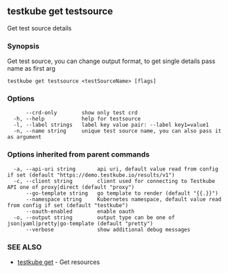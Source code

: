 ## testkube get testsource

Get test source details

### Synopsis

Get test source, you can change output format, to get single details pass name as first arg

```
testkube get testsource <testSourceName> [flags]
```

### Options

```
      --crd-only        show only test crd
  -h, --help            help for testsource
  -l, --label strings   label key value pair: --label key1=value1
  -n, --name string     unique test source name, you can also pass it as argument
```

### Options inherited from parent commands

```
  -a, --api-uri string       api uri, default value read from config if set (default "https://demo.testkube.io/results/v1")
  -c, --client string        client used for connecting to Testkube API one of proxy|direct (default "proxy")
      --go-template string   go template to render (default "{{.}}")
      --namespace string     Kubernetes namespace, default value read from config if set (default "testkube")
      --oauth-enabled        enable oauth
  -o, --output string        output type can be one of json|yaml|pretty|go-template (default "pretty")
      --verbose              show additional debug messages
```

### SEE ALSO

* [testkube get](testkube_get.md)	 - Get resources


